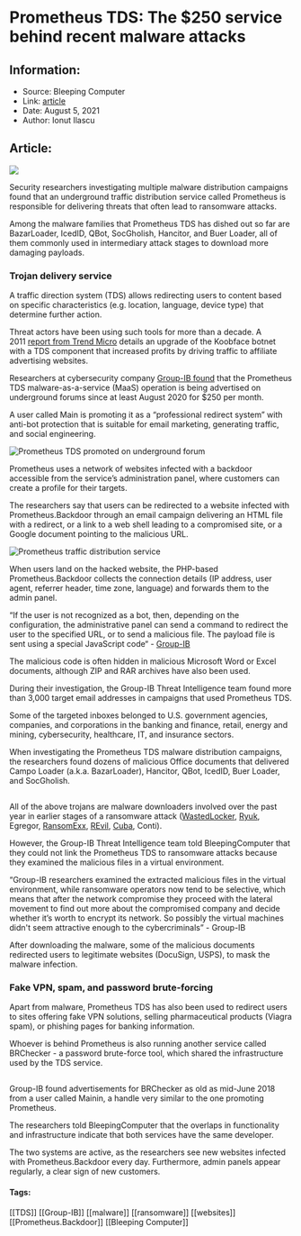 # Prometheus TDS: The $250 service behind recent malware attacks
### 

## Information:
+ Source: Bleeping Computer
+ Link: [article](https://www.bleepingcomputer.com/news/security/prometheus-tds-the-250-service-behind-recent-malware-attacks/)
+ Date: August 5, 2021
+ Author: Ionut Ilascu


## Article:
![](https://www.bleepstatic.com/content/hl-images/2021/04/16/malware-phishing-header.jpg)


Security researchers investigating multiple malware distribution campaigns found that an underground traffic distribution service called Prometheus is responsible for delivering threats that often lead to ransomware attacks.


Among the malware families that Prometheus TDS has dished out so far are BazarLoader, IcedID, QBot, SocGholish, Hancitor, and Buer Loader, all of them commonly used in intermediary attack stages to download more damaging payloads.


### Trojan delivery service


A traffic direction system (TDS) allows redirecting users to content based on specific characteristics (e.g. location, language, device type) that determine further action.


Threat actors have been using such tools for more than a decade. A 2011 [report from Trend Micro](https://blog.trendmicro.com/trendlabs-security-intelligence/koobface-business-growth-secret-tds-creation/) details an upgrade of the Koobface botnet with a TDS component that increased profits by driving traffic to affiliate advertising websites.


Researchers at cybersecurity company [Group-IB found](https://blog.group-ib.com/prometheus-tds) that the Prometheus TDS malware-as-a-service (MaaS) operation is being advertised on underground forums since at least August 2020 for $250 per month.


A user called Main is promoting it as a “professional redirect system” with anti-bot protection that is suitable for email marketing, generating traffic, and social engineering.


![Prometheus TDS promoted on underground forum](https://www.bleepstatic.com/images/news/u/1100723/Botnets/PrometheusTDS-Ad_GIB.png)


Prometheus uses a network of websites infected with a backdoor accessible from the service’s administration panel, where customers can create a profile for their targets.


The researchers say that users can be redirected to a website infected with Prometheus.Backdoor through an email campaign delivering an HTML file with a redirect, or a link to a web shell leading to a compromised site, or a Google document pointing to the malicious URL.


![Prometheus traffic distribution service](https://www.bleepstatic.com/images/news/u/1100723/Botnets/PrometheusTDSDistribution.jpg)


When users land on the hacked website, the PHP-based Prometheus.Backdoor collects the connection details (IP address, user agent, referrer header, time zone, language) and forwards them to the admin panel.



“If the user is not recognized as a bot, then, depending on the configuration, the administrative panel can send a command to redirect the user to the specified URL, or to send a malicious file. The payload file is sent using a special JavaScript code“ - [Group-IB](https://blog.group-ib.com/prometheus-tds)



The malicious code is often hidden in malicious Microsoft Word or Excel documents, although ZIP and RAR archives have also been used.


During their investigation, the Group-IB Threat Intelligence team found more than 3,000 target email addresses in campaigns that used Prometheus TDS.


Some of the targeted inboxes belonged to U.S. government agencies, companies, and corporations in the banking and finance, retail, energy and mining, cybersecurity, healthcare, IT, and insurance sectors.


When investigating the Prometheus TDS malware distribution campaigns, the researchers found dozens of malicious Office documents that delivered Campo Loader (a.k.a. BazarLoader), Hancitor, QBot, IcedID, Buer Loader, and SocGholish.


![Malicious document delivered through Prometheus TDS](data:image/gif;base64,R0lGODlhAQABAAAAACH5BAEKAAEALAAAAAABAAEAAAICTAEAOw==)


All of the above trojans are malware downloaders involved over the past year in earlier stages of a ransomware attack ([WastedLocker](https://www.bleepingcomputer.com/news/security/new-wastedlocker-ransomware-distributed-via-fake-program-updates/), [Ryuk](https://www.bleepingcomputer.com/news/security/ransomware-gangs-automate-payload-delivery-with-systembc-malware/), Egregor, [RansomExx](https://www.bleepingcomputer.com/news/security/qbot-malware-is-back-replacing-icedid-in-malspam-campaigns/), [REvil](https://www.bleepingcomputer.com/news/security/fujifilm-confirms-ransomware-attack-disrupted-business-operations/), [Cuba](https://www.bleepingcomputer.com/news/security/cuba-ransomware-partners-with-hancitor-for-spam-fueled-attacks/), Conti).


However, the Group-IB Threat Intelligence team told BleepingComputer that they could not link the Prometheus TDS to ransomware attacks because they examined the malicious files in a virtual environment.



“Group-IB researchers examined the extracted malicious files in the virtual environment, while ransomware operators now tend to be selective, which means that after the network compromise they proceed with the lateral movement to find out more about the compromised company and decide whether it’s worth to encrypt its network. So possibly the virtual machines didn't seem attractive enough to the cybercriminals” - Group-IB



After downloading the malware, some of the malicious documents redirected users to legitimate websites (DocuSign, USPS), to mask the malware infection.


### Fake VPN, spam, and password brute-forcing


Apart from malware, Prometheus TDS has also been used to redirect users to sites offering fake VPN solutions, selling pharmaceutical products (Viagra spam), or phishing pages for banking information.


Whoever is behind Prometheus is also running another service called BRChecker - a password brute-force tool, which shared the infrastructure used by the TDS service.


![BRchecker password brute forcer ad on underground forum ](data:image/gif;base64,R0lGODlhAQABAAAAACH5BAEKAAEALAAAAAABAAEAAAICTAEAOw==)


Group-IB found advertisements for BRChecker as old as mid-June 2018 from a user called Mainin, a handle very similar to the one promoting Prometheus.


The researchers told BleepingComputer that the overlaps in functionality and infrastructure indicate that both services have the same developer.


The two systems are active, as the researchers see new websites infected with Prometheus.Backdoor every day. Furthermore, admin panels appear regularly, a clear sign of new customers.




#### Tags:
[[TDS]] [[Group-IB]] [[malware]] [[ransomware]] [[websites]] [[Prometheus.Backdoor]] [[Bleeping Computer]]
